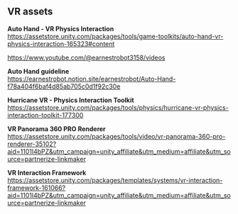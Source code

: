 ## VR assets


**Auto Hand - VR Physics Interaction** \
https://assetstore.unity.com/packages/tools/game-toolkits/auto-hand-vr-physics-interaction-165323#content

https://www.youtube.com/@earnestrobot3158/videos

**Auto Hand guideline** \
https://earnestrobot.notion.site/earnestrobot/Auto-Hand-f78a404f6baf4d85ab705c0d1f92c30e

**Hurricane VR - Physics Interaction Toolkit** \
https://assetstore.unity.com/packages/tools/physics/hurricane-vr-physics-interaction-toolkit-177300


**VR Panorama 360 PRO Renderer** \
https://assetstore.unity.com/packages/tools/video/vr-panorama-360-pro-renderer-35102?aid=1101l4bPZ&utm_campaign=unity_affiliate&utm_medium=affiliate&utm_source=partnerize-linkmaker

**VR Interaction Framework** \
https://assetstore.unity.com/packages/templates/systems/vr-interaction-framework-161066?aid=1101l4bPZ&utm_campaign=unity_affiliate&utm_medium=affiliate&utm_source=partnerize-linkmaker
